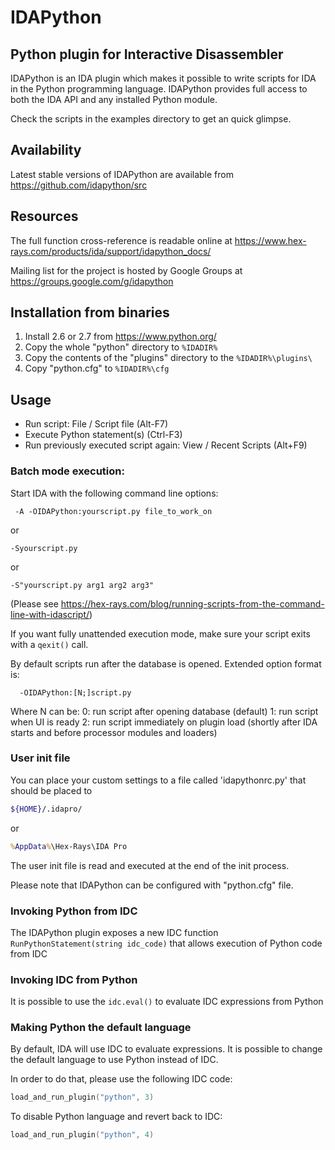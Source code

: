 # IDAPython
## Python plugin for Interactive Disassembler

IDAPython is an IDA plugin which makes it possible to write scripts
for IDA in the Python programming language. IDAPython provides full
access to both the IDA API and any installed Python module.

Check the scripts in the examples directory to get an quick glimpse.

## Availability

Latest stable versions of IDAPython are available from
  https://github.com/idapython/src

## Resources

The full function cross-reference is readable online at
  https://www.hex-rays.com/products/ida/support/idapython_docs/

Mailing list for the project is hosted by Google Groups at
  https://groups.google.com/g/idapython

## Installation from binaries

1. Install 2.6 or 2.7 from https://www.python.org/
2. Copy the whole "python" directory to `%IDADIR%`
3. Copy the contents of the "plugins" directory to the `%IDADIR%\plugins\`
4. Copy "python.cfg" to `%IDADIR%\cfg`

## Usage

 - Run script: File / Script file (Alt-F7)
 - Execute Python statement(s) (Ctrl-F3)
 - Run previously executed script again: View / Recent Scripts (Alt+F9)

### Batch mode execution:

Start IDA with the following command line options:
```
 -A -OIDAPython:yourscript.py file_to_work_on
 ```
or
```
-Syourscript.py
```
or
```
-S"yourscript.py arg1 arg2 arg3"
```

(Please see https://hex-rays.com/blog/running-scripts-from-the-command-line-with-idascript/)

If you want fully unattended execution mode, make sure your script
exits with a `qexit()` call.

By default scripts run after the database is opened. Extended option
format is:
```
  -OIDAPython:[N;]script.py
```
Where N can be:
  0: run script after opening database (default)
  1: run script when UI is ready
  2: run script immediately on plugin load (shortly after IDA starts and before processor modules and loaders)

### User init file

You can place your custom settings to a file called 'idapythonrc.py'
that should be placed to
```sh
${HOME}/.idapro/
```
or
```cmd
%AppData%\Hex-Rays\IDA Pro
```
The user init file is read and executed at the end of the init process.

Please note that IDAPython can be configured with "python.cfg" file.

### Invoking Python from IDC

The IDAPython plugin exposes a new IDC function `RunPythonStatement(string idc_code)` that allows execution
of Python code from IDC

### Invoking IDC from Python

It is possible to use the `idc.eval()` to evaluate IDC expressions from Python

### Making Python the default language

By default, IDA will use IDC to evaluate expressions. It is possible to change the default language to use
Python instead of IDC.

In order to do that, please use the following IDC code:
```c
load_and_run_plugin("python", 3)
```
To disable Python language and revert back to IDC:
```c
load_and_run_plugin("python", 4)
```
